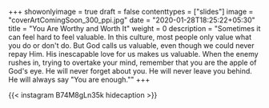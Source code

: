 +++
showonlyimage = true
draft = false
contenttypes = ["slides"]
image = "coverArtComingSoon_300_ppi.jpg"
date = "2020-01-28T18:25:22+05:30"
title = "You Are Worthy and Worth It"
weight = 0
description = "Sometimes it can feel hard to feel valuable. In this culture, most people only value what you do or don't do. But God calls us valuable, even though we could never repay Him. His inescapable love for us makes us valuable. When the enemy rushes in, trying to overtake your mind, remember that you are the apple of God's eye. He will never forget about you. He will never leave you behind. He will always say &quot;You are enough.&quot;"
+++


{{< instagram B74M8gLn35k hidecaption >}}
